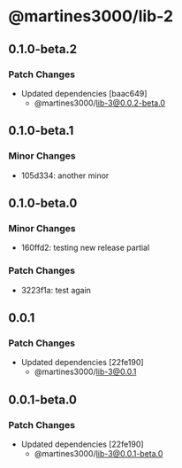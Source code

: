 # @martines3000/lib-2

## 0.1.0-beta.2

### Patch Changes

- Updated dependencies [baac649]
  - @martines3000/lib-3@0.0.2-beta.0

## 0.1.0-beta.1

### Minor Changes

- 105d334: another minor

## 0.1.0-beta.0

### Minor Changes

- 160ffd2: testing new release partial

### Patch Changes

- 3223f1a: test again

## 0.0.1

### Patch Changes

- Updated dependencies [22fe190]
  - @martines3000/lib-3@0.0.1

## 0.0.1-beta.0

### Patch Changes

- Updated dependencies [22fe190]
  - @martines3000/lib-3@0.0.1-beta.0
